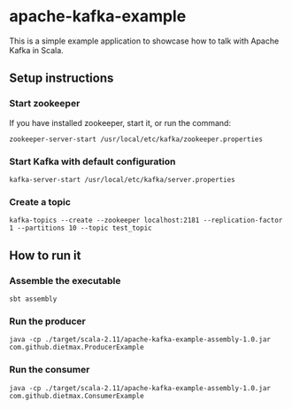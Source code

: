 # apache-kafka-example

This is a simple example application to showcase how to talk with Apache Kafka in Scala.

## Setup instructions

### Start zookeeper
If you have installed zookeeper, start it, or run the command:

```zookeeper-server-start /usr/local/etc/kafka/zookeeper.properties```

### Start Kafka with default configuration

```kafka-server-start /usr/local/etc/kafka/server.properties```

### Create a topic

```kafka-topics --create --zookeeper localhost:2181 --replication-factor 1 --partitions 10 --topic test_topic```

## How to run it

### Assemble the executable

```sbt assembly```

### Run the producer

```java -cp ./target/scala-2.11/apache-kafka-example-assembly-1.0.jar com.github.dietmax.ProducerExample```

### Run the consumer

```java -cp ./target/scala-2.11/apache-kafka-example-assembly-1.0.jar com.github.dietmax.ConsumerExample```
